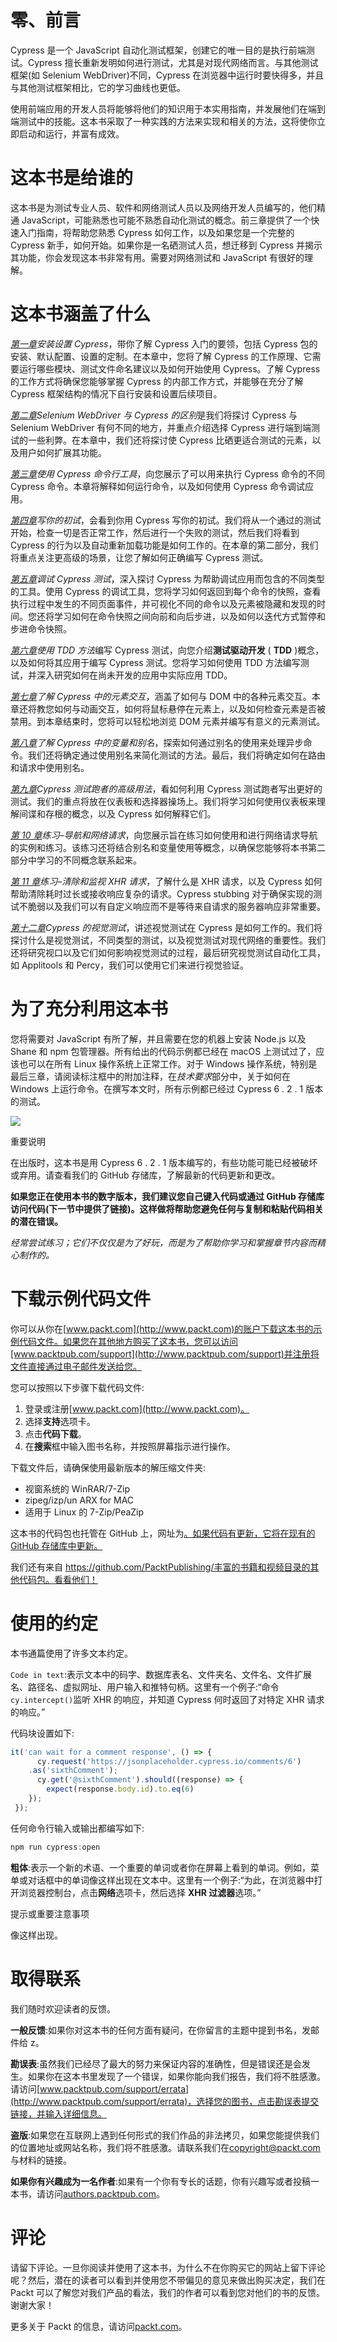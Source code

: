 # 零、前言

Cypress 是一个 JavaScript 自动化测试框架，创建它的唯一目的是执行前端测试。Cypress 擅长重新发明如何进行测试，尤其是对现代网络而言。与其他测试框架(如 Selenium WebDriver)不同，Cypress 在浏览器中运行时要快得多，并且与其他测试框架相比，它的学习曲线也更低。

使用前端应用的开发人员将能够将他们的知识用于本实用指南，并发展他们在端到端测试中的技能。这本书采取了一种实践的方法来实现和相关的方法，这将使你立即启动和运行，并富有成效。

# 这本书是给谁的

这本书是为测试专业人员、软件和网络测试人员以及网络开发人员编写的，他们精通 JavaScript，可能熟悉也可能不熟悉自动化测试的概念。前三章提供了一个快速入门指南，将帮助您熟悉 Cypress 如何工作，以及如果您是一个完整的 Cypress 新手，如何开始。如果你是一名硒测试人员，想迁移到 Cypress 并揭示其功能，你会发现这本书非常有用。需要对网络测试和 JavaScript 有很好的理解。

# 这本书涵盖了什么

[*第一章*](01.html#_idTextAnchor025)*安装设置 Cypress*，带你了解 Cypress 入门的要领，包括 Cypress 包的安装、默认配置、设置的定制。在本章中，您将了解 Cypress 的工作原理、它需要运行哪些模块、测试文件命名建议以及如何开始使用 Cypress。了解 Cypress 的工作方式将确保您能够掌握 Cypress 的内部工作方式，并能够在充分了解 Cypress 框架结构的情况下自行安装和设置后续项目。

[*第二章*](02.html#_idTextAnchor055)*Selenium WebDriver 与 Cypress 的区别*是我们将探讨 Cypress 与 Selenium WebDriver 有何不同的地方，并重点介绍选择 Cypress 进行端到端测试的一些利弊。在本章中，我们还将探讨使 Cypress 比硒更适合测试的元素，以及用户如何扩展其功能。

[*第三章*](03.html#_idTextAnchor074)*使用 Cypress 命令行工具*，向您展示了可以用来执行 Cypress 命令的不同 Cypress 命令。本章将解释如何运行命令，以及如何使用 Cypress 命令调试应用。

[*第四章*](04.html#_idTextAnchor090)*写你的初试*，会看到你用 Cypress 写你的初试。我们将从一个通过的测试开始，检查一切是否正常工作，然后进行一个失败的测试，然后我们将看到 Cypress 的行为以及自动重新加载功能是如何工作的。在本章的第二部分，我们将重点关注更高级的场景，让您了解如何正确编写 Cypress 测试。

[*第五章*](05.html#_idTextAnchor119)*调试 Cypress 测试*，深入探讨 Cypress 为帮助调试应用而包含的不同类型的工具。使用 Cypress 的调试工具，您将学习如何返回到每个命令的快照，查看执行过程中发生的不同页面事件，并可视化不同的命令以及元素被隐藏和发现的时间。您还将学习如何在命令快照之间向前和向后步进，以及如何以迭代方式暂停和步进命令快照。

[*第六章*](06.html#_idTextAnchor148)*使用 TDD 方法*编写 Cypress 测试，向您介绍**测试驱动开发** ( **TDD** )概念，以及如何将其应用于编写 Cypress 测试。您将学习如何使用 TDD 方法编写测试，并深入研究如何在尚未开发的应用中实际应用 TDD。

[*第七章*](07.html#_idTextAnchor167)*了解 Cypress 中的元素交互*，涵盖了如何与 DOM 中的各种元素交互。本章还将教您如何与动画交互，如何将鼠标悬停在元素上，以及如何检查元素是否被禁用。到本章结束时，您将可以轻松地浏览 DOM 元素并编写有意义的元素测试。

[*第八章*](08.html#_idTextAnchor183)*了解 Cypress 中的变量和别名*，探索如何通过别名的使用来处理异步命令。我们还将确定通过使用别名来简化测试的方法。最后，我们将确定如何在路由和请求中使用别名。

[*第九章*](09.html#_idTextAnchor196)*Cypress 测试跑者的高级用法*，看如何利用 Cypress 测试跑者写出更好的测试。我们的重点将放在仪表板和选择器操场上。我们将学习如何使用仪表板来理解间谍和存根的概念，以及 Cypress 如何解释它们。

[*第 10 章*](10.html#_idTextAnchor211)*练习–导航和网络请求*，向您展示旨在练习如何使用和进行网络请求导航的实例和练习。该练习还将结合别名和变量使用等概念，以确保您能够将本书第二部分中学习的不同概念联系起来。

[*第 11 章*](11.html#_idTextAnchor232)*练习–清除和监视 XHR 请求*，了解什么是 XHR 请求，以及 Cypress 如何帮助清除耗时过长或接收响应复杂的请求。Cypress stubbing 对于确保实现的测试不脆弱以及我们可以有自定义响应而不是等待来自请求的服务器响应非常重要。

[*第十二章*](12.html#_idTextAnchor251)*Cypress 的视觉测试*，讲述视觉测试在 Cypress 是如何工作的。我们将探讨什么是视觉测试，不同类型的测试，以及视觉测试对现代网络的重要性。我们还将研究视口以及它们如何影响视觉测试的过程，最后研究视觉测试自动化工具，如 Applitools 和 Percy，我们可以使用它们来进行视觉验证。

# 为了充分利用这本书

您将需要对 JavaScript 有所了解，并且需要在您的机器上安装 Node.js 以及 Shane 和 npm 包管理器。所有给出的代码示例都已经在 macOS 上测试过了，应该也可以在所有 Linux 操作系统上正常工作。对于 Windows 操作系统，特别是最后三章，请阅读标注框中的附加注释，在*技术要求*部分中，关于如何在 Windows 上运行命令。在撰写本文时，所有示例都已经过 Cypress 6 . 2 . 1 版本的测试。

![](img/B15616_Preface_Table_1_AM.jpg)

重要说明

在出版时，这本书是用 Cypress 6 . 2 . 1 版本编写的，有些功能可能已经被破坏或弃用。请查看我们的 GitHub 存储库，了解最新的代码更新和更改。

**如果您正在使用本书的数字版本，我们建议您自己键入代码或通过 GitHub 存储库访问代码(下一节中提供了链接)。这样做将帮助您避免任何与复制和粘贴代码相关的潜在错误。**

*经常尝试练习；它们不仅仅是为了好玩，而是为了帮助你学习和掌握章节内容而精心制作的。*

# 下载示例代码文件

你可以从你在[www.packt.com](http://www.packt.com)的账户下载这本书的示例代码文件。如果您在其他地方购买了这本书，您可以访问[www.packtpub.com/support](http://www.packtpub.com/support)并注册将文件直接通过电子邮件发送给您。

您可以按照以下步骤下载代码文件:

1.  登录或注册[www.packt.com](http://www.packt.com)。
2.  选择**支持**选项卡。
3.  点击**代码下载**。
4.  在**搜索**框中输入图书名称，并按照屏幕指示进行操作。

下载文件后，请确保使用最新版本的解压缩文件夹:

*   视窗系统的 WinRAR/7-Zip
*   zipeg/izp/un ARX for MAC
*   适用于 Linux 的 7-Zip/PeaZip

这本书的代码包也托管在 GitHub 上，网址为[。如果代码有更新，它将在现有的 GitHub 存储库中更新。](https://github.com/PacktPublishing/End-to-End-Web-Testing-with-Cypress)

我们还有来自 https://github.com/PacktPublishing/丰富的书籍和视频目录的其他代码包。看看他们！

# 使用的约定

本书通篇使用了许多文本约定。

`Code in text`:表示文本中的码字、数据库表名、文件夹名、文件名、文件扩展名、路径名、虚拟网址、用户输入和推特句柄。这里有一个例子:“命令`cy.intercept()`监听 XHR 的响应，并知道 Cypress 何时返回了对特定 XHR 请求的响应。”

代码块设置如下:

```js
it('can wait for a comment response', () => {
      cy.request('https://jsonplaceholder.cypress.io/comments/6')
    .as('sixthComment');
      cy.get('@sixthComment').should((response) => {
        expect(response.body.id).to.eq(6)
    });
 });
```

任何命令行输入或输出都编写如下:

```js
npm run cypress:open 
```

**粗体**:表示一个新的术语、一个重要的单词或者你在屏幕上看到的单词。例如，菜单或对话框中的单词像这样出现在文本中。这里有一个例子:“为此，在浏览器中打开浏览器控制台，点击**网络**选项卡，然后选择 **XHR 过滤器**选项。”

提示或重要注意事项

像这样出现。

# 取得联系

我们随时欢迎读者的反馈。

**一般反馈**:如果你对这本书的任何方面有疑问，在你留言的主题中提到书名，发邮件给 z。

**勘误表**:虽然我们已经尽了最大的努力来保证内容的准确性，但是错误还是会发生。如果你在这本书里发现了一个错误，如果你能向我们报告，我们将不胜感激。请访问[www.packtpub.com/support/errata](http://www.packtpub.com/support/errata)，选择您的图书，点击勘误表提交链接，并输入详细信息。

**盗版**:如果您在互联网上遇到任何形式的我们作品的非法拷贝，如果您能提供我们的位置地址或网站名称，我们将不胜感激。请联系我们在[copyright@packt.com](mailto:copyright@packt.com)与材料的链接。

**如果你有兴趣成为一名作者**:如果有一个你有专长的话题，你有兴趣写或者投稿一本书，请访问[authors.packtpub.com](http://authors.packtpub.com)。

# 评论

请留下评论。一旦你阅读并使用了这本书，为什么不在你购买它的网站上留下评论呢？然后，潜在的读者可以看到并使用您不带偏见的意见来做出购买决定，我们在 Packt 可以了解您对我们产品的看法，我们的作者可以看到您对他们的书的反馈。谢谢大家！

更多关于 Packt 的信息，请访问[packt.com](http://packt.com)。